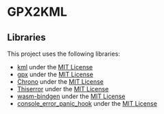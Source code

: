 # GPX2KML

## Libraries

This project uses the following libraries:

- [kml](https://github.com/georust/kml) under the [MIT License](https://github.com/georust/kml/blob/main/LICENSE-MIT)
- [gpx](https://github.com/georust/gpx) under the [MIT License](https://github.com/georust/gpx/blob/master/LICENSE)
- [Chrono](https://github.com/chronotope/chrono) under the [MIT License](https://github.com/chronotope/chrono/blob/main/LICENSE.txt)
- [Thiserror](https://github.com/dtolnay/thiserror) under the [MIT License](https://github.com/dtolnay/thiserror/blob/master/LICENSE-MIT)
- [wasm-bindgen](https://github.com/rustwasm/wasm-bindgen) under the [MIT License](https://github.com/rustwasm/wasm-bindgen/blob/main/LICENSE-MIT)
- [console_error_panic_hook](https://github.com/rustwasm/console_error_panic_hook) under the [MIT License](https://github.com/rustwasm/console_error_panic_hook/blob/master/LICENSE-MIT)
